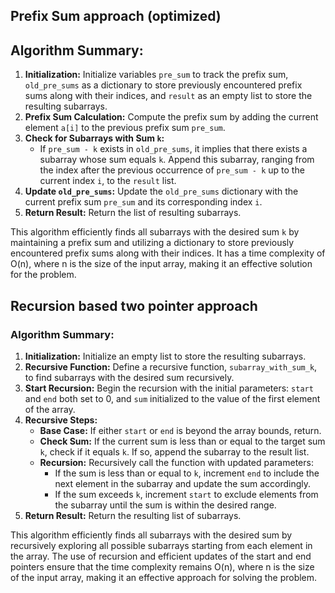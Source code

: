 ## Prefix Sum approach (optimized)

## Algorithm Summary:

1. **Initialization:** Initialize variables `pre_sum` to track the prefix sum, `old_pre_sums` as a dictionary to store previously encountered prefix sums along with their indices, and `result` as an empty list to store the resulting subarrays.
2. **Prefix Sum Calculation:** Compute the prefix sum by adding the current element `a[i]` to the previous prefix sum `pre_sum`.
3. **Check for Subarrays with Sum `k`:**
    - If `pre_sum - k` exists in `old_pre_sums`, it implies that there exists a subarray whose sum equals `k`. Append this subarray, ranging from the index after the previous occurrence of `pre_sum - k` up to the current index `i`, to the `result` list.
4. **Update `old_pre_sums`:** Update the `old_pre_sums` dictionary with the current prefix sum `pre_sum` and its corresponding index `i`.
5. **Return Result:** Return the list of resulting subarrays.

This algorithm efficiently finds all subarrays with the desired sum `k` by maintaining a prefix sum and utilizing a dictionary to store previously encountered prefix sums along with their indices. It has a time complexity of O(n), where n is the size of the input array, making it an effective solution for the problem.



## Recursion based two pointer approach

### Algorithm Summary:

1. **Initialization:** Initialize an empty list to store the resulting subarrays.
2. **Recursive Function:** Define a recursive function, `subarray_with_sum_k`, to find subarrays with the desired sum recursively.
3. **Start Recursion:** Begin the recursion with the initial parameters: `start` and `end` both set to 0, and `sum` initialized to the value of the first element of the array.
4. **Recursive Steps:**
    - **Base Case:** If either `start` or `end` is beyond the array bounds, return.
    - **Check Sum:** If the current sum is less than or equal to the target sum `k`, check if it equals `k`. If so, append the subarray to the result list.
    - **Recursion:** Recursively call the function with updated parameters:
        - If the sum is less than or equal to `k`, increment `end` to include the next element in the subarray and update the sum accordingly.
        - If the sum exceeds `k`, increment `start` to exclude elements from the subarray until the sum is within the desired range.
5. **Return Result:** Return the resulting list of subarrays.

This algorithm efficiently finds all subarrays with the desired sum by recursively exploring all possible subarrays starting from each element in the array. The use of recursion and efficient updates of the start and end pointers ensure that the time complexity remains O(n), where n is the size of the input array, making it an effective approach for solving the problem.


